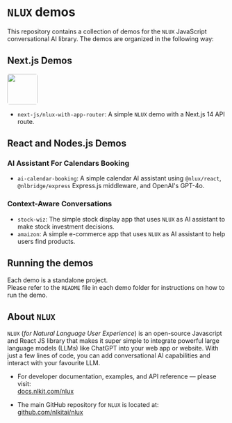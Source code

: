 #  `NLUX` demos

This repository contains a collection of demos for the `NLUX` JavaScript conversational AI library. 
The demos are organized in the following way:

## Next.js Demos

<img src="https://docs.nlkit.com/nlux/images/logos/platforms/nextjs-logo-dark-with-background-120pxh.png" height="70" style="border-radius: 5px;">

- `next-js/nlux-with-app-router`: A simple `NLUX` demo with a Next.js 14 API route.

## React and Nodes.js Demos

### AI Assistant For Calendars Booking

- `ai-calendar-booking`: A simple calendar AI assistant using `@nlux/react`, `@nlbridge/express` Express.js
  middleware, and OpenAI's GPT-4o.

### Context-Aware Conversations

- `stock-wiz`: The simple stock display app that uses `NLUX` as AI assistant to make stock investment decisions.
- `amaizon`: A simple e-commerce app that uses `NLUX` as AI assistant to help users find products.

## Running the demos

Each demo is a standalone project.  
Please refer to the `README` file in each demo folder for instructions on how to run the demo.

## About `NLUX`

`NLUX` (_for Natural Language User Experience_) is an open-source Javascript and React JS library that makes it super
simple to integrate powerful large language models (LLMs) like ChatGPT into your web app or website. With just a few
lines of code, you can add conversational AI capabilities and interact with your favourite LLM.

* For developer documentation, examples, and API reference ― please visit:  
  [docs.nlkit.com/nlux](https://docs.nlkit.com/nlux)


* The main GitHub repository for `NLUX` is located at:  
  [github.com/nlkitai/nlux](https://github.com/nlkitai/nlux)

